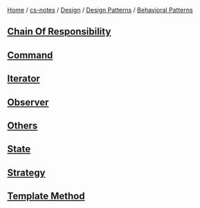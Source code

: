 [Home](https://mengxianbin.github.io) /
[cs-notes](https://mengxianbin.github.io/cs-notes/site) /
[Design](https://mengxianbin.github.io/cs-notes/site/Design) /
[Design Patterns](https://mengxianbin.github.io/cs-notes/site/Design/Design%20Patterns) /
[Behavioral Patterns](https://mengxianbin.github.io/cs-notes/site/Design/Design%20Patterns/Behavioral%20Patterns)

## [Chain Of Responsibility](https://mengxianbin.github.io/cs-notes/site/Design/Design%20Patterns/Behavioral%20Patterns/Chain%20Of%20Responsibility)

## [Command](https://mengxianbin.github.io/cs-notes/site/Design/Design%20Patterns/Behavioral%20Patterns/Command)

## [Iterator](https://mengxianbin.github.io/cs-notes/site/Design/Design%20Patterns/Behavioral%20Patterns/Iterator)

## [Observer](https://mengxianbin.github.io/cs-notes/site/Design/Design%20Patterns/Behavioral%20Patterns/Observer)

## [Others](https://mengxianbin.github.io/cs-notes/site/Design/Design%20Patterns/Behavioral%20Patterns/Others/)

## [State](https://mengxianbin.github.io/cs-notes/site/Design/Design%20Patterns/Behavioral%20Patterns/State)

## [Strategy](https://mengxianbin.github.io/cs-notes/site/Design/Design%20Patterns/Behavioral%20Patterns/Strategy)

## [Template Method](https://mengxianbin.github.io/cs-notes/site/Design/Design%20Patterns/Behavioral%20Patterns/Template%20Method)
